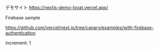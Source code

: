 デモサイト https://nextjs-demo-lovat.vercel.app/


Firebase sample

https://github.com/vercel/next.js/tree/canary/examples/with-firebase-authentication

increment: 1
